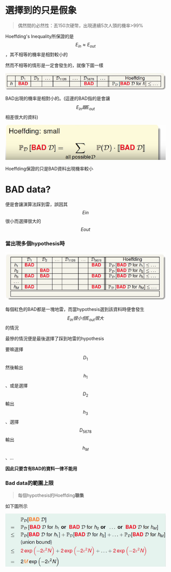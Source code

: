 # 選擇到的只是假象

> 偶然間的必然性：丟150次硬幣，出現連續5次人頭的機率&gt;99%

Hoeffding's Inequality所保證的是$$E_{in} \approx E_{out}$$，其不相等的機率是相對較小的

然而不相等的情形是一定會發生的，就像下圖一樣

![](/assets/nfd432734hgimport.png)

BAD出現的機率是相對小的。\(這邊的BAD指的是會讓$$E_{in}跟E_{out}$$相差很大的資料\)

![](/assets/im398hy4gfh34port.png)

Hoeffding保證的只是BAD資料出現機率較小

# BAD data?

便是會讓演算法踩到雷，誤因其$$E{in}$$很小而選擇很大的$$E{out}$$

### 當出現多個hypothesis時

![](/assets/iy7f32fuhmport.png)

每個紅色的BAD都是一塊地雷，而當hypothesis選到該資料時便會發生$$E_{in}很小但E_{out}很大$$的情況

最慘的情況便是最後選擇了踩到地雷的hypothesis

要嘛選擇$$D_1$$然後輸出$$h_1$$、或是選擇$$D_2$$輸出$$h_3$$、選擇$$D_{5678}$$輸出$$h_M$$、...

**因此只要含有BAD的資料一律不能用**



### Bad data的範圍上限

> 每個hypothesis的Hoeffding**聯集**

如下圖所示

![](/assets/ihf87324fr2mport.png)







